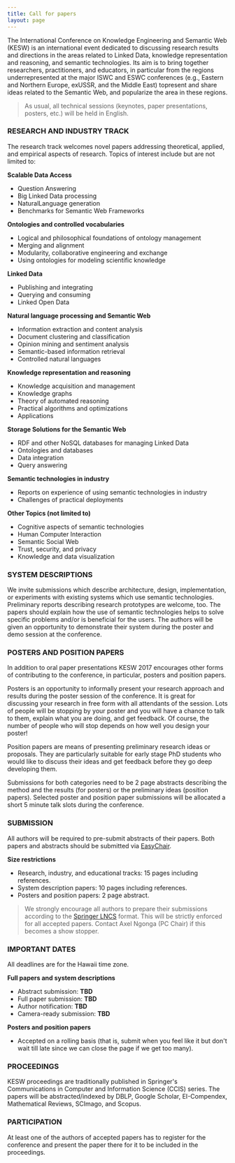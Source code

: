 ```yaml
---
title: Call for papers
layout: page
---
```


<p class="text-justify">The International Conference on Knowledge Engineering and Semantic Web (KESW) is an international event dedicated to discussing research results and directions in the areas related to Linked Data, knowledge representation and reasoning, and semantic technologies. Its aim is to bring together researchers, practitioners, and educators, in particular from the regions underrepresented at the major ISWC and ESWC conferences (e.g., Eastern and Northern Europe, ex­USSR, and the Middle East) topresent and share ideas related to the Semantic Web, and popularize the area in these regions.</p>

<blockquote><p class="text-justify">As usual, all technical sessions (keynotes, paper presentations, posters, etc.) will be held in English.</p></blockquote>

### RESEARCH AND INDUSTRY TRACK

<p class="text-justify">The research track welcomes novel papers addressing theoretical, applied, and empirical aspects of research. Topics of interest include but are not limited to:</p>

**Scalable Data Access**

* Question Answering
* Big Linked Data processing
* Natural­Language generation
* Benchmarks for Semantic Web Frameworks

**Ontologies and controlled vocabularies**

* Logical and philosophical foundations of ontology management
* Merging and alignment
* Modularity, collaborative engineering and exchange
* Using ontologies for modeling scientific knowledge

**Linked Data**

* Publishing and integrating
* Querying and consuming
* Linked Open Data

**Natural language processing and Semantic Web**

* Information extraction and content analysis
* Document clustering and classification
* Opinion mining and sentiment analysis
* Semantic-based information retrieval
* Controlled natural languages

**Knowledge representation and reasoning**

* Knowledge acquisition and management
* Knowledge graphs
* Theory of automated reasoning
* Practical algorithms and optimizations
* Applications

**Storage Solutions for the Semantic Web**

* RDF and other NoSQL databases for managing Linked Data
* Ontologies and databases
* Data integration
* Query answering

**Semantic technologies in industry**

* Reports on experience of using semantic technologies in industry
* Challenges of practical deployments

**Other Topics (not limited to)**

* Cognitive aspects of semantic technologies
* Human Computer Interaction
* Semantic Social Web
* Trust, security, and privacy
* Knowledge and data visualization

### SYSTEM DESCRIPTIONS

<p class="text-justify">We invite submissions which describe architecture, design, implementation, or experiments with existing systems which use semantic technologies. Preliminary reports describing research prototypes are welcome, too. The papers should explain how the use of semantic technologies helps to solve specific problems and/or is beneficial for the users. The authors will be given an opportunity to demonstrate their system during the poster and demo session at the conference.</p>

### POSTERS AND POSITION PAPERS

<p class="text-justify">In addition to oral paper presentations KESW 2017 encourages other forms of contributing to the conference, in particular, posters and position papers.</p>

<p class="text-justify">Posters is an opportunity to informally present your research approach and results during the poster session of the conference. It is great for discussing your research in free form with all attendants of the session. Lots of people will be stopping by your poster and you will have a chance to talk to them, explain what you are doing, and get feedback. Of course, the number of people who will stop depends on how well you design your poster!</p>

<p class="text-justify">Position papers are means of presenting preliminary research ideas or proposals. They are particularly suitable for early stage PhD students who would like to discuss their ideas and get feedback before they go deep developing them.</p>

<p class="text-justify">Submissions for both categories need to be 2 page abstracts describing the method and the results (for posters) or the preliminary ideas (position papers). Selected poster and position paper submissions will be allocated a short 5 minute talk slots during the conference.</p>

### SUBMISSION

<p class="text-justify">All authors will be required to pre-submit abstracts of their papers. Both papers and abstracts should be submitted via <a href="https://easychair.org/conferences/?conf=kesw2017">EasyChair</a>.</p>

**Size restrictions**

* Research, industry, and educational tracks: 15 pages including references.
* System description papers: 10 pages including references.
* Posters and position papers: 2 page abstract.

<blockquote><p class="text-justify">We strongly encourage all authors to prepare their submissions according to the <a href="http://www.springer.com/computer/lncs/lncs+authors?SGWID=0-40209-0-0-0">Springer LNCS</a> format. This will be strictly enforced for all accepted papers. Contact Axel Ngonga (PC Chair) if this becomes a show stopper.</p></blockquote>

### IMPORTANT DATES

All deadlines are for the Hawaii time zone.

**Full papers and system descriptions**

* Abstract submission: **TBD**
* Full paper submission: **TBD**
* Author notification: **TBD**
* Camera-ready submission: **TBD**

**Posters and position papers**

* Accepted on a rolling basis (that is, submit when you feel like it but don't wait till late since we can close the page if we get too many).

### PROCEEDINGS

<p class="text-justify">KESW proceedings are traditionally published in Springer's Communications in Computer and Information Science (CCIS) series. The papers will be abstracted/indexed by DBLP, Google Scholar, EI-Compendex, Mathematical Reviews, SCImago, and Scopus.</p>

### PARTICIPATION

<p class="text-justify">At least one of the authors of accepted papers has to register for the conference and present the paper there for it to be included in the proceedings.</p>
